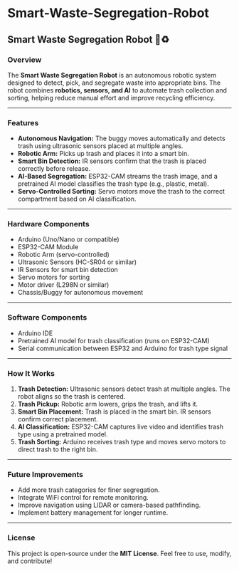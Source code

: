 # Smart-Waste-Segregation-Robot

## Smart Waste Segregation Robot 🤖♻️

### Overview
The **Smart Waste Segregation Robot** is an autonomous robotic system designed to detect, pick, and segregate waste into appropriate bins. The robot combines **robotics, sensors, and AI** to automate trash collection and sorting, helping reduce manual effort and improve recycling efficiency.

---

### Features
- **Autonomous Navigation:** The buggy moves automatically and detects trash using ultrasonic sensors placed at multiple angles.  
- **Robotic Arm:** Picks up trash and places it into a smart bin.  
- **Smart Bin Detection:** IR sensors confirm that the trash is placed correctly before release.  
- **AI-Based Segregation:** ESP32-CAM streams the trash image, and a pretrained AI model classifies the trash type (e.g., plastic, metal).  
- **Servo-Controlled Sorting:** Servo motors move the trash to the correct compartment based on AI classification.  

---

### Hardware Components
- Arduino (Uno/Nano or compatible)  
- ESP32-CAM Module  
- Robotic Arm (servo-controlled)  
- Ultrasonic Sensors (HC-SR04 or similar)  
- IR Sensors for smart bin detection  
- Servo motors for sorting  
- Motor driver (L298N or similar)  
- Chassis/Buggy for autonomous movement  

---

### Software Components
- Arduino IDE  
- Pretrained AI model for trash classification (runs on ESP32-CAM)  
- Serial communication between ESP32 and Arduino for trash type signal  

---

### How It Works
1. **Trash Detection:** Ultrasonic sensors detect trash at multiple angles. The robot aligns so the trash is centered.  
2. **Trash Pickup:** Robotic arm lowers, grips the trash, and lifts it.  
3. **Smart Bin Placement:** Trash is placed in the smart bin. IR sensors confirm correct placement.  
4. **AI Classification:** ESP32-CAM captures live video and identifies trash type using a pretrained model.  
5. **Trash Sorting:** Arduino receives trash type and moves servo motors to direct trash to the right bin.  

---

### Future Improvements
- Add more trash categories for finer segregation.  
- Integrate WiFi control for remote monitoring.  
- Improve navigation using LIDAR or camera-based pathfinding.  
- Implement battery management for longer runtime.  

---

### License
This project is open-source under the **MIT License**. Feel free to use, modify, and contribute!
